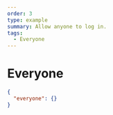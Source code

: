```yaml
---
order: 3
type: example
summary: Allow anyone to log in.
tags:
  - Everyone
---
```


# Everyone

```json
{
  "everyone": {}
}
```
